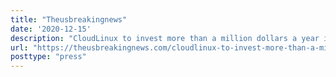 ```yaml
---
title: "Theusbreakingnews"
date: '2020-12-15'
description: "CloudLinux to invest more than a million dollars a year into CentOS clone"
url: "https://theusbreakingnews.com/cloudlinux-to-invest-more-than-a-million-dollars-a-year-into-centos-clone/"
posttype: "press"
---
```

